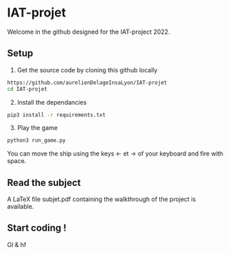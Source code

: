 # IAT-projet
Welcome in the github designed for the IAT-project 2022.

## Setup

1. Get the source code by cloning this github locally
```bash
https://github.com/aurelienDelageInsaLyon/IAT-projet
cd IAT-projet
```

2. Install the dependancies
```bash
pip3 install -r requirements.txt
```

3. Play the game 
```bash
python3 run_game.py
```

You can move the ship using the keys ← et → of your keyboard and fire with space.

## Read the subject

A LaTeX file subjet.pdf containing the walkthrough of the project is available.

## Start coding !

Gl & hf
